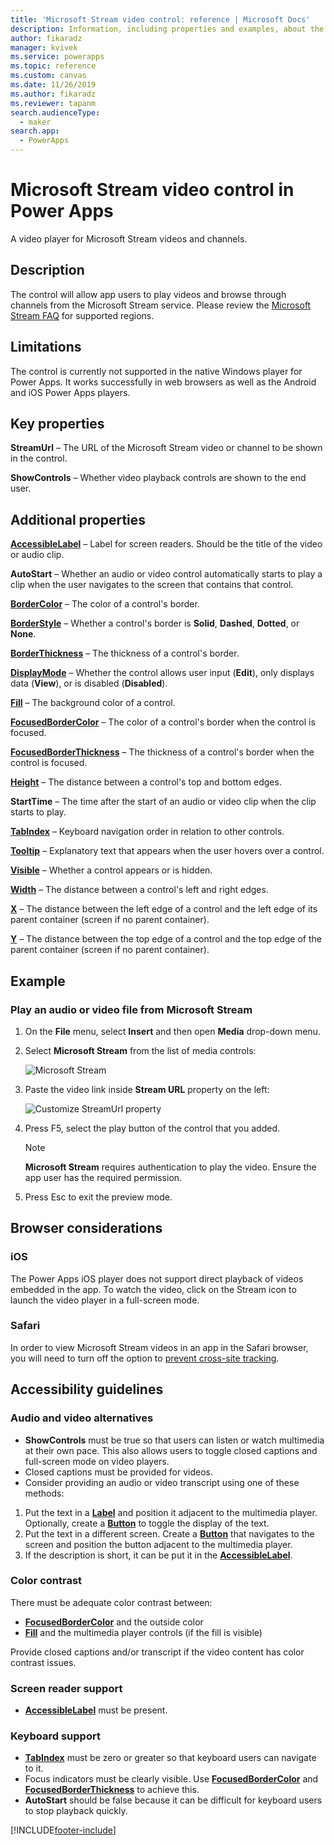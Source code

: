```yaml
---
title: 'Microsoft Stream video control: reference | Microsoft Docs'
description: Information, including properties and examples, about the Microsoft Stream video control
author: fikaradz
manager: kvivek
ms.service: powerapps
ms.topic: reference
ms.custom: canvas
ms.date: 11/26/2019
ms.author: fikaradz
ms.reviewer: tapanm
search.audienceType: 
  - maker
search.app: 
  - PowerApps
---
```

# Microsoft Stream video control in Power Apps
A video player for Microsoft Stream videos and channels.

## Description
The control will allow app users to play videos and browse through channels from the Microsoft Stream service.  Please review the [Microsoft Stream FAQ](https://docs.microsoft.com/en-us/stream/faq#which-regions-does-microsoft-stream-host-my-data-in-) for supported regions. 

## Limitations
The control is currently not supported in the native Windows player for Power Apps.  It works successfully in web browsers as well as the Android and iOS Power Apps players.

## Key properties
**StreamUrl** – The URL of the Microsoft Stream video or channel to be shown in the control.

**ShowControls** – Whether video playback controls are shown to the end user.

## Additional properties
**[AccessibleLabel](properties-accessibility.md)** – Label for screen readers. Should be the title of the video or audio clip.

**AutoStart** – Whether an audio or video control automatically starts to play a clip when the user navigates to the screen that contains that control.

**[BorderColor](properties-color-border.md)** – The color of a control's border.

**[BorderStyle](properties-color-border.md)** – Whether a control's border is **Solid**, **Dashed**, **Dotted**, or **None**.

**[BorderThickness](properties-color-border.md)** – The thickness of a control's border.

**[DisplayMode](properties-core.md)** – Whether the control allows user input (**Edit**), only displays data (**View**), or is disabled (**Disabled**).

**[Fill](properties-color-border.md)** – The background color of a control.

**[FocusedBorderColor](properties-color-border.md)** – The color of a control's border when the control is focused.

**[FocusedBorderThickness](properties-color-border.md)** – The thickness of a control's border when the control is focused.

**[Height](properties-size-location.md)** – The distance between a control's top and bottom edges.

**StartTime** – The time after the start of an audio or video clip when the clip starts to play.

**[TabIndex](properties-accessibility.md)** – Keyboard navigation order in relation to other controls.

**[Tooltip](properties-core.md)** – Explanatory text that appears when the user hovers over a control.

**[Visible](properties-core.md)** – Whether a control appears or is hidden.

**[Width](properties-size-location.md)** – The distance between a control's left and right edges.

**[X](properties-size-location.md)** – The distance between the left edge of a control and the left edge of its parent container (screen if no parent container).

**[Y](properties-size-location.md)** – The distance between the top edge of a control and the top edge of the parent container (screen if no parent container).

## Example

### Play an audio or video file from Microsoft Stream

1. On the **File** menu, select **Insert** and then open **Media** drop-down menu. 
2. Select **Microsoft Stream** from the list of media controls:

    ![Microsoft Stream](./media/control-stream-video/stream-icon.png "Microsoft Stream")

3. Paste the video link inside **Stream URL** property on the left:

    ![Customize StreamUrl property](./media/control-stream-video/stream-url.png "Customize StreamUrl property")

4. Press F5, select the play button of the control that you added.

    > [!NOTE]
   > **Microsoft Stream** requires authentication to play the video. Ensure the app user has the required permission.
5. Press Esc to exit the preview mode.

## Browser considerations

### iOS
The Power Apps iOS player does not support direct playback of videos embedded in the app.  To watch the video, click on the Stream icon to launch the video player in a full-screen mode.

### Safari

In order to view Microsoft Stream videos in an app in the Safari browser, you will need to turn off the option to [prevent cross-site tracking](https://support.apple.com/guide/safari/sfri40732/mac).

## Accessibility guidelines
### Audio and video alternatives
* **ShowControls** must be true so that users can listen or watch multimedia at their own pace. This also allows users to toggle closed captions and full-screen mode on video players.
* Closed captions must be provided for videos.
 * Consider providing an audio or video transcript using one of these methods:
  1. Put the text in a **[Label](control-text-box.md)** and position it adjacent to the multimedia player. Optionally, create a **[Button](control-button.md)** to toggle the display of the text.
  2. Put the text in a different screen. Create a **[Button](control-button.md)** that navigates to the screen and position the button adjacent to the multimedia player.
  3. If the description is short, it can be put it in the **[AccessibleLabel](properties-accessibility.md)**.

### Color contrast
There must be adequate color contrast between:
* **[FocusedBorderColor](properties-color-border.md)** and the outside color
* **[Fill](properties-color-border.md)** and the multimedia player controls (if the fill is visible)

Provide closed captions and/or transcript if the video content has color contrast issues.

### Screen reader support
* **[AccessibleLabel](properties-accessibility.md)** must be present.

### Keyboard support
* **[TabIndex](properties-accessibility.md)** must be zero or greater so that keyboard users can navigate to it.
* Focus indicators must be clearly visible. Use **[FocusedBorderColor](properties-color-border.md)** and **[FocusedBorderThickness](properties-color-border.md)** to achieve this.
* **AutoStart** should be false because it can be difficult for keyboard users to stop playback quickly.


[!INCLUDE[footer-include](../../../includes/footer-banner.md)]
